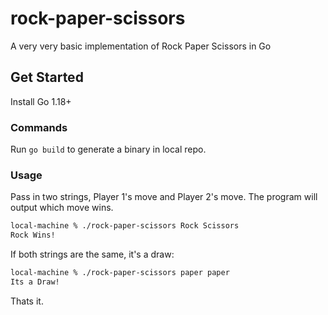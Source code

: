 # rock-paper-scissors
A very very basic implementation of Rock Paper Scissors in Go

## Get Started
Install Go 1.18+

### Commands

Run `go build` to generate a binary in local repo. 

### Usage
Pass in two strings, Player 1's move and Player 2's move. The program will output which move wins.
```sh
local-machine % ./rock-paper-scissors Rock Scissors
Rock Wins!
```

If both strings are the same, it's a draw: 
```sh
local-machine % ./rock-paper-scissors paper paper
Its a Draw!
```

Thats it.
